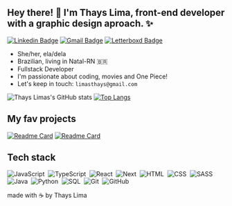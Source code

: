 ## Hey there! 👋 I'm Thays Lima, front-end developer with a graphic design aproach. ✨

[![Linkedin Badge](https://img.shields.io/badge/-LinkedIn-141321?style=for-the-badge&logo=linkedin&link=https://www.linkedin.com/in/limasthays/)](https://www.linkedin.com/in/limasthays/) [![Gmail Badge](https://img.shields.io/badge/-Gmail-141321?style=for-the-badge&logo=gmail&link=mailto:limasthays@gmail.com)](mailto:limasthays@gmail.com) [![Letterboxd Badge](https://img.shields.io/badge/-Letterboxd-141321?style=for-the-badge&logo=letterboxd&link=https://letterboxd.com/thayslima/)](https://letterboxd.com/thayslima/)


- She/her, ela/dela
- Brazilian, living in Natal-RN  🇧🇷
- Fullstack Developer
- I'm passionate about coding, movies and One Piece!
- Let's keep in touch: ```limasthays@gmail.com```

![Thays Limas's GitHub stats](https://github-readme-stats.vercel.app/api?username=limasthays&count_private=true&theme=radical&show_icons=true&hide=issues,contribs) [![Top Langs](https://github-readme-stats.vercel.app/api/top-langs/?username=limasthays&layout=compact&theme=radical)](https://github.com/limasthays) 


## My fav projects

[![Readme Card](https://github-readme-stats.vercel.app/api/pin/?username=limasthays&repo=stackhub&theme=radical)](https://github.com/limasthays/stackhub)
[![Readme Card](https://github-readme-stats.vercel.app/api/pin/?username=limasthays&repo=sass-multistep-form&theme=radical)](https://github.com/limasthays/sass-multistep-form)

## Tech stack
![JavaScript](https://img.shields.io/badge/-JavaScript-141321?style=for-the-badge&logo=javascript)&nbsp;
![TypeScript](https://img.shields.io/badge/-TypeScript-141321?style=for-the-badge&logo=typescript)&nbsp;
![React](https://img.shields.io/badge/-React-141321?style=for-the-badge&logo=react)&nbsp;
![Next](https://img.shields.io/badge/-NextJS-141321?style=for-the-badge&logo=nextdotjs)&nbsp;
![HTML](https://img.shields.io/badge/-HTML-141321?style=for-the-badge&logo=HTML5)&nbsp;
![CSS](https://img.shields.io/badge/-CSS-141321?style=for-the-badge&logo=CSS3&logoColor=1572B6)&nbsp;
![SASS](https://img.shields.io/badge/-Sass-141321?style=for-the-badge&logo=sass)&nbsp;
![Java](https://img.shields.io/badge/Java-141321?style=for-the-badge&logo=java)&nbsp;
![Python](https://img.shields.io/badge/-Python-141321?style=for-the-badge&logo=python)&nbsp;
![SQL](https://img.shields.io/badge/-Sql-141321?style=for-the-badge&logo=sql)&nbsp;
![Git](https://img.shields.io/badge/-Git-141321?style=for-the-badge&logo=git)&nbsp;
![GitHub](https://img.shields.io/badge/-GitHub-141321?style=for-the-badge&logo=github)&nbsp;


made with ☕ by Thays Lima
